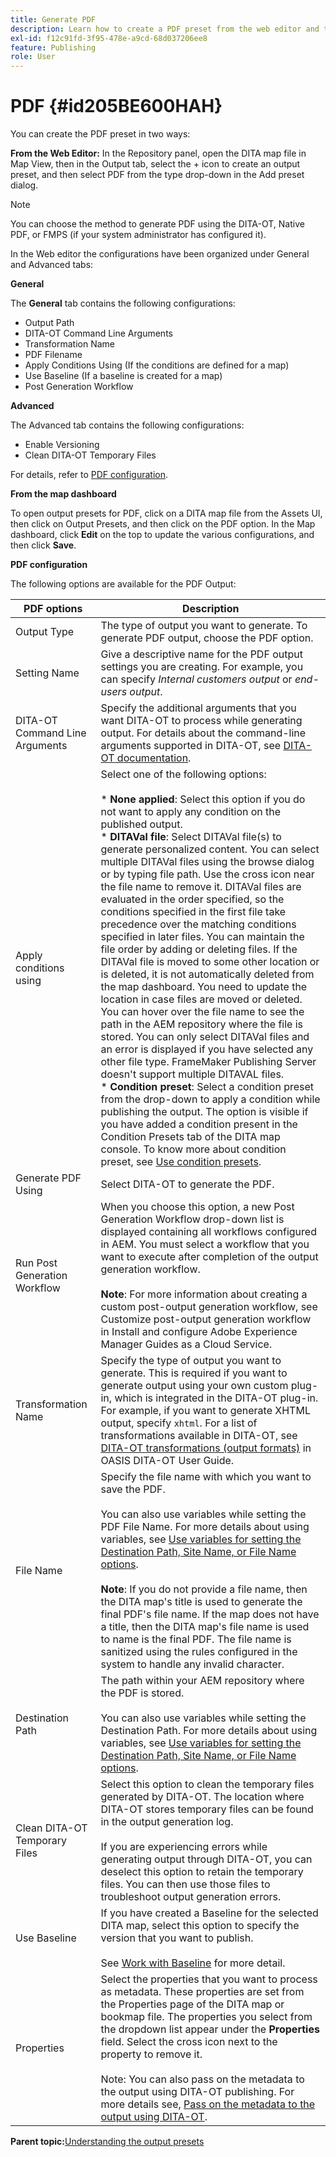 ```yaml
---
title: Generate PDF
description: Learn how to create a PDF preset from the web editor and the map dashboard. Configure PDF output preset in AEM Guides.
exl-id: f12c91fd-3f95-478e-a9cd-68d037206ee8
feature: Publishing
role: User
---
```

# PDF {#id205BE600HAH}

You can create the PDF preset in two ways:

**From the Web Editor:** In the Repository panel, open the DITA map file in Map View, then in the Output tab, select the + icon to create an output preset, and then select PDF from the type drop-down in the Add preset dialog.

>[!NOTE]
>
> You can choose the method to generate PDF using the DITA-OT, Native PDF, or FMPS \(if your system administrator has configured it\).

In the Web editor the configurations have been organized under General and Advanced tabs:

**General**

The **General** tab contains the following configurations:

-   Output Path
-   DITA-OT Command Line Arguments
-   Transformation Name
-   PDF Filename
-   Apply Conditions Using \(If the conditions are defined for a map\)
-   Use Baseline \(If a baseline is created for a map\)
-   Post Generation Workflow

**Advanced**

The Advanced tab contains the following configurations:

-   Enable Versioning
-   Clean DITA-OT Temporary Files

For details, refer to [PDF configuration](#id231KIM004X1).

**From the map dashboard**

To open output presets for PDF, click on a DITA map file from the Assets UI, then click on Output Presets, and then click on the PDF option. In the Map dashboard, click **Edit** on the top to update the various configurations, and then click **Save**.

**PDF configuration**

The following options are available for the PDF Output:

| PDF options | Description |
| --- | --- |
| Output Type | The type of output you want to generate. To generate PDF output, choose the PDF option. |
| Setting Name | Give a descriptive name for the PDF output settings you are creating. For example, you can specify _Internal customers output_ or _end-users output_. |
| DITA-OT Command Line Arguments | Specify the additional arguments that you want DITA-OT to process while generating output. For details about the command-line arguments supported in DITA-OT, see [DITA-OT documentation](https://www.dita-ot.org/). |
| Apply conditions using | Select one of the following options:<br><br>* **None applied**: Select this option if you do not want to apply any condition on the published output.<br>* **DITAVal file**: Select DITAVal file(s) to generate personalized content. You can select multiple DITAVal files using the browse dialog or by typing file path. Use the cross icon near the file name to remove it. DITAVal files are evaluated in the order specified, so the conditions specified in the first file take precedence over the matching conditions specified in later files. You can maintain the file order by adding or deleting files. If the DITAVal file is moved to some other location or is deleted, it is not automatically deleted from the map dashboard. You need to update the location in case files are moved or deleted. You can hover over the file name to see the path in the AEM repository where the file is stored. You can only select DITAVal files and an error is displayed if you have selected any other file type. FrameMaker Publishing Server doesn't support multiple DITAVAL files.<br>* **Condition preset**: Select a condition preset from the drop-down to apply a condition while publishing the output. The option is visible if you have added a condition present in the Condition Presets tab of the DITA map console. To know more about condition preset, see [Use condition presets](generate-output-use-condition-presets.md#id1825FL004PN). |
| Generate PDF Using | Select DITA-OT to generate the PDF. |
| Run Post Generation Workflow | When you choose this option, a new Post Generation Workflow drop-down list is displayed containing all workflows configured in AEM. You must select a workflow that you want to execute after completion of the output generation workflow.<br><br>**Note**: For more information about creating a custom post-output generation workflow, see Customize post-output generation workflow in Install and configure Adobe Experience Manager Guides as a Cloud Service. |
| Transformation Name | Specify the type of output you want to generate. This is required if you want to generate output using your own custom plug-in, which is integrated in the DITA-OT plug-in. For example, if you want to generate XHTML output, specify `xhtml`. For a list of transformations available in DITA-OT, see [DITA-OT transformations (output formats)](http://www.dita-ot.org/2.3/user-guide/AvailableTransforms.html) in OASIS DITA-OT User Guide. |
| File Name | Specify the file name with which you want to save the PDF.<br><br>You can also use variables while setting the PDF File Name. For more details about using variables, see [Use variables for setting the Destination Path, Site Name, or File Name options](generate-output-use-variables.md#id18BUG70K05Z).<br><br>**Note**: If you do not provide a file name, then the DITA map's title is used to generate the final PDF's file name. If the map does not have a title, then the DITA map's file name is used to name is the final PDF. The file name is sanitized using the rules configured in the system to handle any invalid character. |
| Destination Path | The path within your AEM repository where the PDF is stored.<br><br>You can also use variables while setting the Destination Path. For more details about using variables, see [Use variables for setting the Destination Path, Site Name, or File Name options](generate-output-use-variables.md#id18BUG70K05Z). |
| Clean DITA-OT Temporary Files | Select this option to clean the temporary files generated by DITA-OT. The location where DITA-OT stores temporary files can be found in the output generation log.<br><br>If you are experiencing errors while generating output through DITA-OT, you can deselect this option to retain the temporary files. You can then use those files to troubleshoot output generation errors. |
| Use Baseline | If you have created a Baseline for the selected DITA map, select this option to specify the version that you want to publish.<br><br>See [Work with Baseline](generate-output-use-baseline-for-publishing.md#id1825FI0J0PF) for more detail. |
| Properties | Select the properties that you want to process as metadata. These properties are set from the Properties page of the DITA map or bookmap file. The properties you select from the dropdown list appear under the **Properties** field. Select the cross icon next to the property to remove it. <br><br>Note: You can also pass on the metadata to the output using DITA-OT publishing. For more details see, [Pass on the metadata to the output using DITA-OT](pass-metadata-dita-ot.md#id21BJ00QD0XA). |

**Parent topic:**[Understanding the output presets](generate-output-understand-presets.md)
